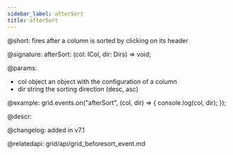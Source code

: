 ```yaml
---
sidebar_label: afterSort
title: afterSort
--- 
```


@short: fires after a column is sorted by clicking on its header

@signature: afterSort: (col: ICol, dir: Dirs) => void;

@params:
- col	object	an object with the configuration of a column
- dir   string  the sorting direction (desc, asc)



@example:
grid.events.on("afterSort", (col, dir) => {
	console.log(col, dir);
});



@descr:


@changelog: added in v7.1

@relatedapi: grid/api/grid_beforesort_event.md